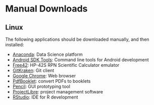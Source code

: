 # Manual Downloads

## Linux

The following applications should be downloaded manually, and then installed:

* [Anaconda][anaconda]: Data Science platform
* [Android SDK Tools][androidstudio]: Command line tools for Android development
* [Free42][free42]: HP-42S RPN Scientific Calculator emulator
* [GitKraken][gitkraken]: Git client
* [Google Chrome][chrome]: Web browser
* [PdfBooklet][pdfbooklet]: convert PDFs to booklets
* [Pencil][pencil]: GUI prototyping tool
* [ProjectLibre][projectlibre]: project management software
* [RStudio][rstudio]: IDE for R development

[anaconda]: https://www.anaconda.com/products/individual#Downloads
[androidstudio]: https://developer.android.com/studio#downloads
[chrome]: https://www.google.com/chrome/
[free42]: https://thomasokken.com/free42/
[gitkraken]: https://www.gitkraken.com/download
[pdfbooklet]: https://sourceforge.net/projects/pdfbooklet/files/
[pencil]: https://pencil.evolus.vn/Downloads.html
[projectlibre]: https://sourceforge.net/projects/projectlibre/files/
[rstudio]: https://www.rstudio.com/products/rstudio/download/
